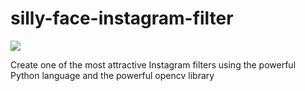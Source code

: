 # silly-face-instagram-filter

![](https://user-images.githubusercontent.com/83763809/143242129-6ef76c00-672e-469c-926d-4fd0469c7465.gif)

Create one of the most attractive Instagram filters using the powerful Python language and the powerful opencv library
